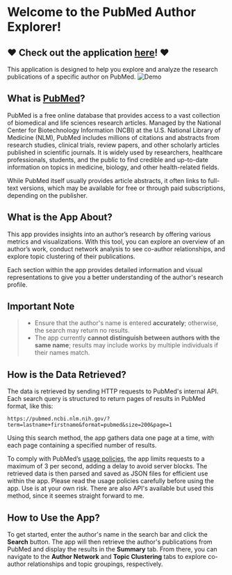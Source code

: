 # Welcome to the PubMed Author Explorer!


## ❤️ Check out the application [here](https://pubmedinvestigator.streamlit.app/)! ❤️

This application is designed to help you explore and analyze the research publications of a specific author on PubMed.
![Demo](demo.gif)

## What is [PubMed](https://pubmed.ncbi.nlm.nih.gov/)?
PubMed is a free online database that provides access to a vast collection of biomedical and life sciences research articles. Managed by the National Center for Biotechnology Information (NCBI) at the U.S. National Library of Medicine (NLM), PubMed includes millions of citations and abstracts from research studies, clinical trials, review papers, and other scholarly articles published in scientific journals. It is widely used by researchers, healthcare professionals, students, and the public to find credible and up-to-date information on topics in medicine, biology, and other health-related fields.

While PubMed itself usually provides article abstracts, it often links to full-text versions, which may be available for free or through paid subscriptions, depending on the publisher.

## What is the App About?
This app provides insights into an author’s research by offering various metrics and visualizations. With this tool, you can explore an overview of an author’s work, conduct network analysis to see co-author relationships, and explore topic clustering of their publications.

Each section within the app provides detailed information and visual representations to give you a better understanding of the author's research profile.

## Important Note
> - Ensure that the author's name is entered **accurately**; otherwise, the search may return no results.
> - The app currently **cannot distinguish between authors with the same name**; results may include works by multiple individuals if their names match.

## How is the Data Retrieved?
The data is retrieved by sending HTTP requests to PubMed's internal API. Each search query is structured to return pages of results in PubMed format, like this:

`https://pubmed.ncbi.nlm.nih.gov/?term=lastname+firstname&format=pubmed&size=200&page=1`

Using this search method, the app gathers data one page at a time, with each page containing a specified number of results. 

To comply with PubMed’s [usage policies](https://www.ncbi.nlm.nih.gov/home/about/policies/), the app limits requests to a maximum of 3 per second, adding a delay to avoid server blocks. The retrieved data is then parsed and saved as JSON files for efficient use within the app. Please read the usage policies carefully before using the app. Use is at your own risk. There are also API's available but used this method, since it seemes straight forward to me.

## How to Use the App?
To get started, enter the author's name in the search bar and click the **Search** button. The app will then retrieve the author's publications from PubMed and display the results in the **Summary** tab. From there, you can navigate to the **Author Network** and **Topic Clustering** tabs to explore co-author relationships and topic groupings, respectively.


